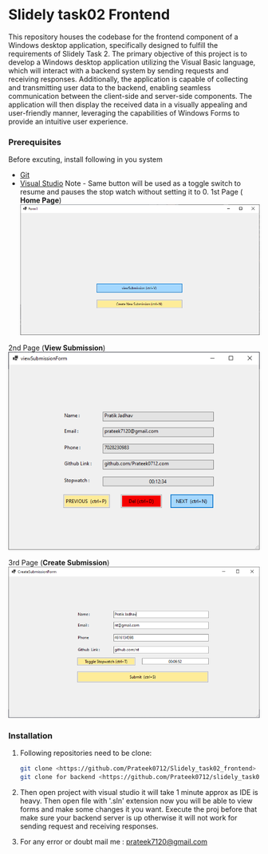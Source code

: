 # Slidely task02  Frontend  

This repository houses the codebase for the frontend component of a Windows desktop application, specifically designed to fulfill the requirements of Slidely Task 2. The primary objective of this project is to develop a Windows desktop application utilizing the Visual Basic language, which will interact with a backend system by sending requests and receiving responses. Additionally, the application is capable of collecting and transmitting user data to the backend, enabling seamless communication between the client-side and server-side components. The application will then display the received data in a visually appealing and user-friendly manner, leveraging the capabilities of Windows Forms to provide an intuitive user experience.

### Prerequisites

Before excuting, install following in you system

- [Git](https://git-scm.com/)
- [Visual Studio](https://visualstudio.microsoft.com/downloads/) 
Note - Same button will be used as a toggle switch to resume and pauses the stop watch without setting it to  0.
1st Page ( **Home Page**)
![image](./images/Window%20-%20Form1.png)

2nd Page (**View Submission**)
![image](./images/Window%20-%20viewSubmissionForm.png)

3rd Page (**Create Submission**)
![image](./images/Window%20-%20CreateSubmissionForm.png)

### Installation

1. Following repositories need to be clone:

   ```bash
   git clone <https://github.com/Prateek0712/Slidely_task02_frontend>
   git clone for backend <https://github.com/Prateek0712/slidely_task02_backend>

2. Then open project with visual studio it  will take 1 minute approx as IDE is heavy. Then open file with 
'.sln'  extension now you will be able to view forms and make some changes it you want. Execute the proj before that  make sure your backend server is up otherwise it will not work for sending request and receiving responses.
3. For any error or doubt mail me : prateek7120@gmail.com

  

